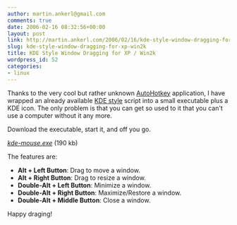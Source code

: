 ```yaml
---
author: martin.ankerl@gmail.com
comments: true
date: 2006-02-16 08:32:56+00:00
layout: post
link: http://martin.ankerl.com/2006/02/16/kde-style-window-dragging-for-xp-win2k/
slug: kde-style-window-dragging-for-xp-win2k
title: KDE Style Window Dragging for XP / Win2k
wordpress_id: 52
categories:
- linux
---
```


Thanks to the very cool but rather unknown [AutoHotkey](http://www.autohotkey.com/) application, I have wrapped an already available [KDE style](http://www.autohotkey.com/docs/scripts/EasyWindowDrag_(KDE).htm) script into a small executable plus a KDE icon. The only problem is that you can get so used to it that you can't use a computer without it any more.

Download the executable, start it, and off you go.
	
*[kde-mouse.exe](/files/2006/02/kde-mouse.zip)* (190 kb)
	
The features are:

  * **Alt + Left Button**: Drag to move a window.	
  * **Alt + Right Button**: Drag to resize a window.
  * **Double-Alt + Left Button**: Minimize a window.
  * **Double-Alt + Right Button**: Maximize/Restore a window.
  * **Double-Alt + Middle Button**: Close a window.

Happy draging!